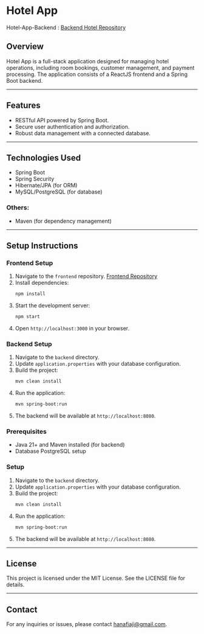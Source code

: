 # Hotel App
Hotel-App-Backend : [Backend Hotel Repository](https://github.com/hanafi407/hotel-backend)
## Overview
Hotel App is a full-stack application designed for managing hotel operations, including room bookings, customer management, and payment processing. The application consists of a ReactJS frontend and a Spring Boot backend.

---

## Features
  - RESTful API powered by Spring Boot.
  - Secure user authentication and authorization.
  - Robust data management with a connected database.

---

## Technologies Used

- Spring Boot
- Spring Security
- Hibernate/JPA (for ORM)
- MySQL/PostgreSQL (for database)

### Others:
- Maven (for dependency management)

---

## Setup Instructions
### Frontend Setup
1. Navigate to the `frontend` repository. [Frontend Repository](https://github.com/your-username/frontend-repo)
2. Install dependencies:
   ```bash
   npm install
   ```
3. Start the development server:
   ```bash
   npm start
   ```
4. Open `http://localhost:3000` in your browser.

### Backend Setup
1. Navigate to the `backend` directory.
2. Update `application.properties` with your database configuration.
3. Build the project:
   ```bash
   mvn clean install
   ```
4. Run the application:
   ```bash
   mvn spring-boot:run
   ```
5. The backend will be available at `http://localhost:8080`.

### Prerequisites
- Java 21+ and Maven installed (for backend)
- Database PostgreSQL setup


###  Setup
1. Navigate to the `backend` directory.
2. Update `application.properties` with your database configuration.
3. Build the project:
   ```bash
   mvn clean install
   ```
4. Run the application:
   ```bash
   mvn spring-boot:run
   ```
5. The backend will be available at `http://localhost:8080`.

---
## License
This project is licensed under the MIT License. See the LICENSE file for details.

---

## Contact
For any inquiries or issues, please contact hanafiaji@gmail.com.
